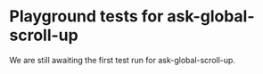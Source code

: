 # Playground tests for ask-global-scroll-up
We are still awaiting the first test run for ask-global-scroll-up.
